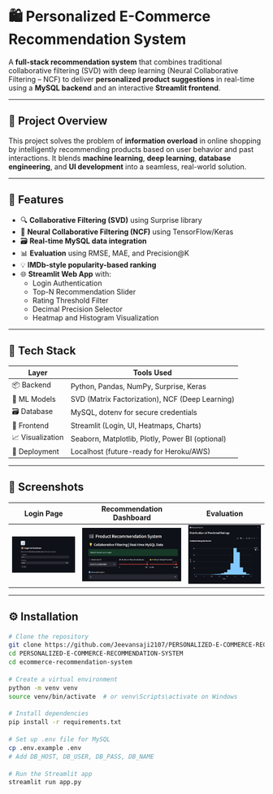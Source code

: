 # 🛍️ Personalized E-Commerce Recommendation System

A **full-stack recommendation system** that combines traditional collaborative filtering (SVD) with deep learning (Neural Collaborative Filtering – NCF) to deliver **personalized product suggestions** in real-time using a **MySQL backend** and an interactive **Streamlit frontend**.

---

## 🚀 Project Overview

This project solves the problem of **information overload** in online shopping by intelligently recommending products based on user behavior and past interactions. It blends **machine learning**, **deep learning**, **database engineering**, and **UI development** into a seamless, real-world solution.

---

## 🧠 Features

- 🔍 **Collaborative Filtering (SVD)** using Surprise library
- 🤖 **Neural Collaborative Filtering (NCF)** using TensorFlow/Keras
- 🗃️ **Real-time MySQL data integration**
- 📊 **Evaluation** using RMSE, MAE, and Precision@K
- 💡 **IMDb-style popularity-based ranking**
- 🌐 **Streamlit Web App** with:
  - Login Authentication
  - Top-N Recommendation Slider
  - Rating Threshold Filter
  - Decimal Precision Selector
  - Heatmap and Histogram Visualization

---

## 🧰 Tech Stack

| Layer           | Tools Used                                  |
|----------------|----------------------------------------------|
| 📦 Backend      | Python, Pandas, NumPy, Surprise, Keras       |
| 🧠 ML Models    | SVD (Matrix Factorization), NCF (Deep Learning) |
| 🗃️ Database     | MySQL, dotenv for secure credentials         |
| 🎨 Frontend     | Streamlit (Login, UI, Heatmaps, Charts)      |
| 📈 Visualization| Seaborn, Matplotlib, Plotly, Power BI (optional) |
| 📁 Deployment   | Localhost (future-ready for Heroku/AWS)     |

---

## 📸 Screenshots

| Login Page | Recommendation Dashboard | Evaluation |
|------------|---------------------------|------------|
| ![Login](https://github.com/Jeevansaji2107/PERSONALIZED-E-COMMERCE-RECOMMENDATION-SYSTEM/blob/main/PROJECT%20(2)/Login%20Page.png) | ![UI](https://github.com/Jeevansaji2107/PERSONALIZED-E-COMMERCE-RECOMMENDATION-SYSTEM/blob/main/PROJECT%20(2)/DASHBOARD.png) | ![RATING DISTRIBUTION](https://github.com/Jeevansaji2107/PERSONALIZED-E-COMMERCE-RECOMMENDATION-SYSTEM/blob/main/Screenshot%202025-05-22%20142311.png) |

---

## ⚙️ Installation

```bash
# Clone the repository
git clone https://github.com/Jeevansaji2107/PERSONALIZED-E-COMMERCE-RECOMMENDATION-SYSTEM.git
cd PERSONALIZED-E-COMMERCE-RECOMMENDATION-SYSTEM
cd ecommerce-recommendation-system

# Create a virtual environment
python -m venv venv
source venv/bin/activate  # or venv\Scripts\activate on Windows

# Install dependencies
pip install -r requirements.txt

# Set up .env file for MySQL
cp .env.example .env
# Add DB_HOST, DB_USER, DB_PASS, DB_NAME

# Run the Streamlit app
streamlit run app.py
